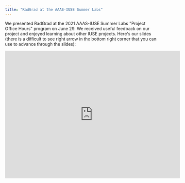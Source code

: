 ```yaml
---
title: "RadGrad at the AAAS-IUSE Summer Labs"
---
```


We presented RadGrad at the 2021 AAAS-IUSE Summer Labs "Project Office Hours" program on June 29. We received useful feedback on our project and enjoyed learning about other IUSE projects. Here's our slides (there is a difficult to see right arrow in the bottom right corner that you can use to advance through the slides):

<iframe src="https://slides.com/pmj/deck-6ed90d/embed" width="576" height="420" scrolling="no" frameborder="0" webkitallowfullscreen mozallowfullscreen allowfullscreen></iframe>